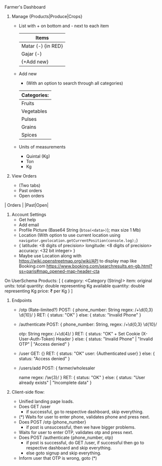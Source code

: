 Farmer's Dashboard
1. Manage {Products|Produce|Crops}
	- List with + on bottom and - next to each item
	
		| Items |
		|-------|
		|Matar (-) {in RED}
		|Gajar (-)
		|{+Add new}

	- Add new
		- (With an option to search through all categories)

		|Categories:|
		|-----------|
		|Fruits	    |Apple, Orange, Mango, Pear, Watermelon, Lychee, Banana, Coconut
		|Vegetables |Tomato, Carrot, Peas, Cucmber, Potato, Onion, Garlic, Cabbage, Cauliflower, Lady's finger
		|Pulses     |Moong dal, Rajma, Chole, Chana dar, Toor dal, Kali daal, Urad dal
		|Grains     |Rice, Wheat, Bajra, Ragi, Millets, Oats, Barley
		|Spices     |Coriander, Pudhina (Mint), Turmeric, Ginger, Cloves, Chillies, Pepper, Cumin, Fenugreek (Methi)


	- Units of measurements
		- Quintal (Kg)
		- Ton
		- Kg

1. View Orders
	- (Two tabs)
	- Past orders
	- Open orders

| Orders  |
|Past|Open|

1. Account Settings
	- Get help
	- Add email
	- Profile Picture (Base64 String (`btoa(<data>)`); max size 1 Mb)
	- Location (With option to use current location using `navigator.geolocation.getCurrentPosition(console.log);`)
	- {
		latitude: <8 digits of precision>
		longitude: <8 digits of precision>
		accuracy: <32 bit integer>
	}
	- Maybe use Location along with https://wiki.openstreetmap.org/wiki/API to display map like Booking.com https://www.booking.com/searchresults.en-gb.html?ss=paris#map_opened-map-header-cta

On UserSchema Products: [
	{
		category: <Category (String)>
		item: <Item of Category>
		original units: <Unit of Units>
		total quantity: double representing Kg
		available quantity: double representing Kg
		price: ₹ per Kg
	}
]

1. Endpoints
	- /otp (Rate-limited?)
	POST: {
		phone_number: String
		regex: /+\d{0,3} \d{10}/
	}
	RET: {
		status: "OK"
	}
	else: {	
		status: "Invalid Phone"
	}
	
	- /authenticate
	POST: {
		phone_number: String,
		regex: /+\d{0,3} \d{10}/
		
		otp: String
		regex: /+\d{4}/
	}
	RET: {
		status: "OK" + Set Cookie (X-User-Auth-Token) Header
	}
	else: {
		status: "Invalid Phone" | "Invalid OTP" | "Access denied"
	}
	
	- /user
	GET: {}
	RET: {
		status: "OK"
		user: {Authenticated user}
	}
	else: {
		status: "Access denied"
	}
	
	- /users/add
	POST: {
		farmer/wholesaler
		
		name
		regex: /\w{3}/
	}
	RET: {
		status: "OK"
	}
	else: {
		status: "User already exists" | "Incomplete data"
	}

1. Client-side flow:
	- Unified landing page loads.
	- Does GET /user
		- if successful, go to respective dashboard, skip everything.
	- (*) Waits for user to enter phone, validates phone and press next.
	- Does POST /otp {phone_number}
		- if post is unsuccessful, then we have bigger problems.
	- Waits for user to enter OTP, validates otp and press next.
	- Does POST /authenticate {phone_number, otp}
		- if post is successful, do GET /user, if successful then go to respective dashboard and skip everything.
		- else goto signup and skip everything.
	- Inform user that OTP is wrong, goto (*)